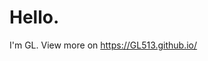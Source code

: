 # Hello.
I'm GL.
View more on https://GL513.github.io/
<!-- I just wanted numbers :( -->
<!-- Google tag (gtag.js) -->
<html>
<script async src="https://www.googletagmanager.com/gtag/js?id=G-PZXKZNXKYR"></script>
<script>
  window.dataLayer = window.dataLayer || [];
  function gtag(){dataLayer.push(arguments);}
  gtag('js', new Date());

  gtag('config', 'G-PZXKZNXKYR');
</script>
</html>
